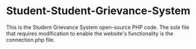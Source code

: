 # Student-Student-Grievance-System
This is the Student Grievance System open-source PHP code. The sole file that requires modification to enable the website's functionality is the connection.php file.

